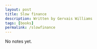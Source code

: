 ```yaml
---
layout: post
title: Slow finance
description: Written by Gervais Williams
tags: [books]
permalink: /slowfinance
---
```


No notes yet.
